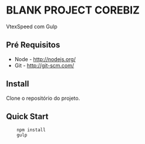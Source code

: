 # BLANK PROJECT COREBIZ

VtexSpeed com Gulp

## Pré Requisitos

* Node - http://nodejs.org/
* Git - http://git-scm.com/

## Install

Clone o repositório do projeto.

## Quick Start

```
    npm install
    gulp
```